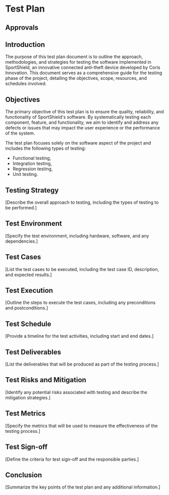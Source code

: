# Test Plan

## Approvals

## Introduction
The purpose of this test plan document is to outline the approach, methodologies, and strategies for testing the software implemented in SportShield, an innovative connected anti-theft device developed by Coris Innovation. This document serves as a comprehensive guide for the testing phase of the project, detailing the objectives, scope, resources, and schedules involved.

## Objectives
The primary objective of this test plan is to ensure the quality, reliability, and functionality of SportShield's software. By systematically testing each component, feature, and functionality, we aim to identify and address any defects or issues that may impact the user experience or the performance of the system.  

The test plan focuses solely on the software aspect of the project and includes the following types of testing:

- Functional testing,
- Integration testing,
- Regression testing,
- Unit testing.

## Testing Strategy
[Describe the overall approach to testing, including the types of testing to be performed.]

## Test Environment
[Specify the test environment, including hardware, software, and any dependencies.]

## Test Cases
[List the test cases to be executed, including the test case ID, description, and expected results.]

## Test Execution
[Outline the steps to execute the test cases, including any preconditions and postconditions.]

## Test Schedule
[Provide a timeline for the test activities, including start and end dates.]

## Test Deliverables
[List the deliverables that will be produced as part of the testing process.]

## Test Risks and Mitigation
[Identify any potential risks associated with testing and describe the mitigation strategies.]

## Test Metrics
[Specify the metrics that will be used to measure the effectiveness of the testing process.]

## Test Sign-off
[Define the criteria for test sign-off and the responsible parties.]

## Conclusion
[Summarize the key points of the test plan and any additional information.]

